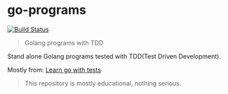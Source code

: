# go-programs

[![Build Status](https://travis-ci.org/daniel-vera-g/go-programms.svg?branch=master)](https://travis-ci.org/daniel-vera-g/go-programms)

> Golang programs with TDD

Stand alone Golang programs tested with TDD(Test Driven Development).

Mostly from: [Learn go with tests](https://github.com/quii/learn-go-with-tests)

> This repository is mostly educational, nothing serious.
